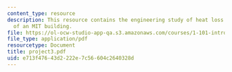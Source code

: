 ```yaml
---
content_type: resource
description: This resource contains the engineering study of heat loss performance
  of an MIT building.
file: https://ol-ocw-studio-app-qa.s3.amazonaws.com/courses/1-101-introduction-to-civil-and-environmental-engineering-design-i-fall-2005/e713f47643d2222e7c56604c2640328d_project3.pdf
file_type: application/pdf
resourcetype: Document
title: project3.pdf
uid: e713f476-43d2-222e-7c56-604c2640328d
---
```

